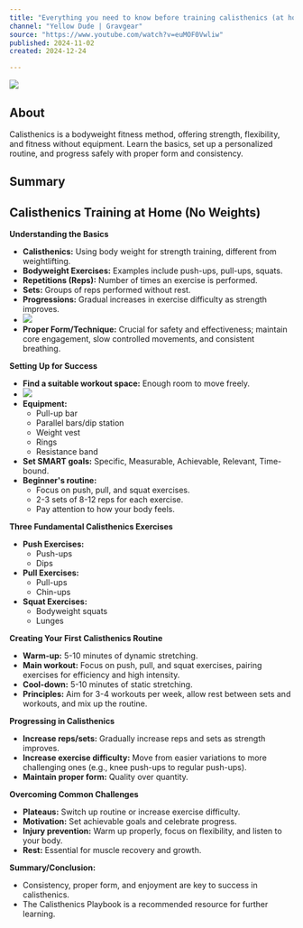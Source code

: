 ```yaml
---
title: "Everything you need to know before training calisthenics (at home no weights)"
channel: "Yellow Dude | Gravgear"
source: "https://www.youtube.com/watch?v=euMOF0Vwliw"
published: 2024-11-02
created: 2024-12-24

---
```


![](2024-12-24-20-05-49-image.png)

## About

Calisthenics is a bodyweight fitness method, offering strength, flexibility, and fitness without equipment.  Learn the basics, set up a personalized routine, and progress safely with proper form and consistency.

## Summary

## Calisthenics Training at Home (No Weights)

**Understanding the Basics**

* **Calisthenics:** Using body weight for strength training, different from weightlifting.
* **Bodyweight Exercises:** Examples include push-ups, pull-ups, squats.
* **Repetitions (Reps):** Number of times an exercise is performed.
* **Sets:** Groups of reps performed without rest.
* **Progressions:** Gradual increases in exercise difficulty as strength improves.
* ![](2024-12-24-20-09-18-image.png)
* **Proper Form/Technique:** Crucial for safety and effectiveness; maintain core engagement, slow controlled movements, and consistent breathing.

**Setting Up for Success**

* **Find a suitable workout space:** Enough room to move freely.
* ![](2024-12-24-21-32-46-image.png)
* **Equipment:**
  * Pull-up bar
  * Parallel bars/dip station
  * Weight vest
  * Rings
  * Resistance band
* **Set SMART goals:** Specific, Measurable, Achievable, Relevant, Time-bound.
* **Beginner's routine:**
  * Focus on push, pull, and squat exercises.
  * 2-3 sets of 8-12 reps for each exercise.
  * Pay attention to how your body feels.

**Three Fundamental Calisthenics Exercises**

* **Push Exercises:**
  * Push-ups
  * Dips
* **Pull Exercises:**
  * Pull-ups
  * Chin-ups
* **Squat Exercises:**
  * Bodyweight squats
  * Lunges

**Creating Your First Calisthenics Routine**

* **Warm-up:** 5-10 minutes of dynamic stretching.
* **Main workout:** Focus on push, pull, and squat exercises, pairing exercises for efficiency and high intensity.
* **Cool-down:** 5-10 minutes of static stretching.
* **Principles:** Aim for 3-4 workouts per week, allow rest between sets and workouts, and mix up the routine.

**Progressing in Calisthenics**

* **Increase reps/sets:** Gradually increase reps and sets as strength improves.
* **Increase exercise difficulty:** Move from easier variations to more challenging ones (e.g., knee push-ups to regular push-ups).
* **Maintain proper form:** Quality over quantity.

**Overcoming Common Challenges**

* **Plateaus:** Switch up routine or increase exercise difficulty.
* **Motivation:** Set achievable goals and celebrate progress.
* **Injury prevention:** Warm up properly, focus on flexibility, and listen to your body.
* **Rest:** Essential for muscle recovery and growth.

**Summary/Conclusion:**

* Consistency, proper form, and enjoyment are key to success in calisthenics.
* The Calisthenics Playbook is a recommended resource for further learning.